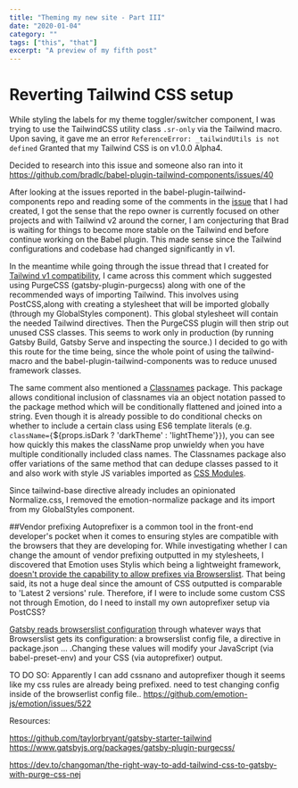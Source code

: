 ```yaml
---
title: "Theming my new site - Part III"
date: "2020-01-04"
category: ""
tags: ["this", "that"]
excerpt: "A preview of my fifth post"
---
```


# Reverting Tailwind CSS setup

While styling the labels for my theme toggler/switcher component, I was trying to use the TailwindCSS utility class `.sr-only` via the Tailwind macro. Upon saving, it gave me an error `ReferenceError: _tailwindUtils is not defined` Granted that my Tailwind CSS is on v1.0.0 Alpha4.

Decided to research into this issue and someone also ran into it https://github.com/bradlc/babel-plugin-tailwind-components/issues/40

After looking at the issues reported in the babel-plugin-tailwind-components repo and reading some of the comments in the [issue](https://github.com/bradlc/babel-plugin-tailwind-components/issues/20) that I had created, I got the sense that the repo owner is currently focused on other projects and with Tailwind v2 around the corner, I am conjecturing that Brad is waiting for things to become more stable on the Tailwind end before continue working on the Babel plugin. This made sense since the Tailwind configurations and codebase had changed significantly in v1.

In the meantime while going through the issue thread that I created for [Tailwind v1 compatibility](https://github.com/bradlc/babel-plugin-tailwind-components/issues/20#issuecomment-568795055), I came across this comment which suggested using PurgeCSS (gatsby-plugin-purgecss) along with one of the recommended ways of importing Tailwind. This involves using PostCSS,along with creating a stylesheet that will be imported globally (through my GlobalStyles component). This global stylesheet will contain the needed Tailwind directives. Then the PurgeCSS plugin will then strip out unused CSS classes. This seems to work only in production (by running Gatsby Build, Gatsby Serve and inspecting the source.) I decided to go with this route for the time being, since the whole point of using the tailwind-macro and the babel-plugin-tailwind-components was to reduce unused framework classes.

The same comment also mentioned a [Classnames](https://github.com/JedWatson/classnames) package. This package allows conditional inclusion of classnames via an object notation passed to the package method which will be conditionally flattened and joined into a string. Even though it is already possible to do conditional checks on whether to include a certain class using ES6 template literals (e.g. `className={`\${props.isDark ? 'darkTheme' : 'lightTheme'}`}`), you can see how quickly this makes the className prop unwieldy when you have multiple conditionally included class names. The Classnames package also offer variations of the same method that can dedupe classes passed to it and also work with style JS variables imported as [CSS Modules](https://github.com/css-modules/css-modules).

Since tailwind-base directive already includes an opinionated Normalize.css, I removed the emotion-normalize package and its import from my GlobalStyles component.

##Vendor prefixing
Autoprefixer is a common tool in the front-end developer's pocket when it comes to ensuring styles are compatible with the browsers that they are developing for. While investigating whether I can change the amount of vendor prefixing outputted in my stylesheets, I discovered that Emotion uses Stylis which being a lightweight framework, [doesn't provide the capability to allow prefixes via Browserslist](https://github.com/emotion-js/emotion/issues/522). That being said, its not a huge deal since the amount of CSS outputted is comparable to 'Latest 2 versions' rule. Therefore, if I were to include some custom CSS not through Emotion, do I need to install my own autoprefixer setup via PostCSS?

[Gatsby reads browserslist configuration](https://www.gatsbyjs.org/docs/browser-support/) through whatever ways that Browserslist gets its configuration: a browserslist config file, a directive in package.json ... .Changing these values will modify your JavaScript (via babel-preset-env) and your CSS (via autoprefixer) output.

TO DO SO:
Apparently I can add cssnano and autoprefixer though it seems like my css rules are already being prefixed. need to test changing config inside of the browserlist config file.. https://github.com/emotion-js/emotion/issues/522

Resources:

https://github.com/taylorbryant/gatsby-starter-tailwind
https://www.gatsbyjs.org/packages/gatsby-plugin-purgecss/

https://dev.to/changoman/the-right-way-to-add-tailwind-css-to-gatsby-with-purge-css-nej
